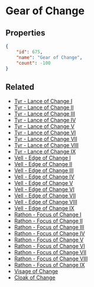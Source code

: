 # Gear of Change

<no description available>

## Properties

```json
{
    "id": 675,
    "name": "Gear of Change",
    "count": -100
}
```

## Related

- [Tyr - Lance of Change I](../items/19812-tyr-lance-of-change-i.md)
- [Tyr - Lance of Change II](../items/19813-tyr-lance-of-change-ii.md)
- [Tyr - Lance of Change III](../items/19814-tyr-lance-of-change-iii.md)
- [Tyr - Lance of Change IV](../items/19815-tyr-lance-of-change-iv.md)
- [Tyr - Lance of Change V](../items/19816-tyr-lance-of-change-v.md)
- [Tyr - Lance of Change VI](../items/19817-tyr-lance-of-change-vi.md)
- [Tyr - Lance of Change VII](../items/19818-tyr-lance-of-change-vii.md)
- [Tyr - Lance of Change VIII](../items/19819-tyr-lance-of-change-viii.md)
- [Tyr - Lance of Change IX](../items/19820-tyr-lance-of-change-ix.md)
- [Vell - Edge of Change I](../items/19821-vell-edge-of-change-i.md)
- [Vell - Edge of Change II](../items/19822-vell-edge-of-change-ii.md)
- [Vell - Edge of Change III](../items/19823-vell-edge-of-change-iii.md)
- [Vell - Edge of Change IV](../items/19824-vell-edge-of-change-iv.md)
- [Vell - Edge of Change V](../items/19825-vell-edge-of-change-v.md)
- [Vell - Edge of Change VI](../items/19826-vell-edge-of-change-vi.md)
- [Vell - Edge of Change VII](../items/19827-vell-edge-of-change-vii.md)
- [Vell - Edge of Change VIII](../items/19828-vell-edge-of-change-viii.md)
- [Vell - Edge of Change IX](../items/19829-vell-edge-of-change-ix.md)
- [Rathon - Focus of Change I](../items/19830-rathon-focus-of-change-i.md)
- [Rathon - Focus of Change II](../items/19831-rathon-focus-of-change-ii.md)
- [Rathon - Focus of Change III](../items/19832-rathon-focus-of-change-iii.md)
- [Rathon - Focus of Change IV](../items/19833-rathon-focus-of-change-iv.md)
- [Rathon - Focus of Change V](../items/19834-rathon-focus-of-change-v.md)
- [Rathon - Focus of Change VI](../items/19835-rathon-focus-of-change-vi.md)
- [Rathon - Focus of Change VII](../items/19836-rathon-focus-of-change-vii.md)
- [Rathon - Focus of Change VIII](../items/19837-rathon-focus-of-change-viii.md)
- [Rathon - Focus of Change IX](../items/19838-rathon-focus-of-change-ix.md)
- [Visage of Change](../items/20419-visage-of-change.md)
- [Cloak of Change](../items/20420-cloak-of-change.md)

